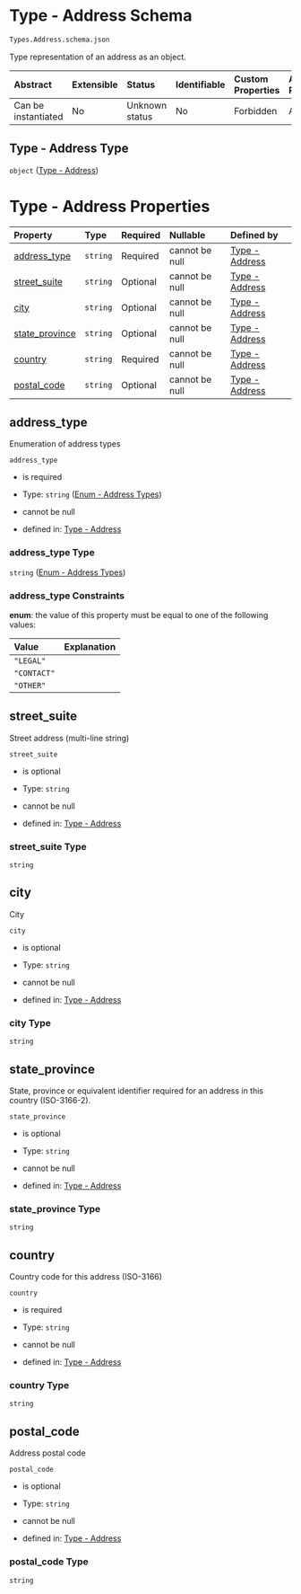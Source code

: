 # Type - Address Schema

```txt
Types.Address.schema.json
```

Type representation of an address as an object.

| Abstract            | Extensible | Status         | Identifiable | Custom Properties | Additional Properties | Access Restrictions | Defined In                                                                     |
| :------------------ | :--------- | :------------- | :----------- | :---------------- | :-------------------- | :------------------ | :----------------------------------------------------------------------------- |
| Can be instantiated | No         | Unknown status | No           | Forbidden         | Allowed               | none                | [Address.schema.json](../out/types/Address.schema.json "open original schema") |

## Type - Address Type

`object` ([Type - Address](address-1.md))

# Type - Address Properties

| Property                          | Type     | Required | Nullable       | Defined by                                                                                                          |
| :-------------------------------- | :------- | :------- | :------------- | :------------------------------------------------------------------------------------------------------------------ |
| [address_type](#address_type)     | `string` | Required | cannot be null | [Type - Address](address-1-properties-enum---address-types.md "Enums.Address.schema.json#/properties/address_type") |
| [street_suite](#street_suite)     | `string` | Optional | cannot be null | [Type - Address](address-1-properties-street_suite.md "Types.Address.schema.json#/properties/street_suite")         |
| [city](#city)                     | `string` | Optional | cannot be null | [Type - Address](address-1-properties-city.md "Types.Address.schema.json#/properties/city")                         |
| [state_province](#state_province) | `string` | Optional | cannot be null | [Type - Address](address-1-properties-state_province.md "Types.Address.schema.json#/properties/state_province")     |
| [country](#country)               | `string` | Required | cannot be null | [Type - Address](address-1-properties-country.md "Types.Address.schema.json#/properties/country")                   |
| [postal_code](#postal_code)       | `string` | Optional | cannot be null | [Type - Address](address-1-properties-postal_code.md "Types.Address.schema.json#/properties/postal_code")           |

## address_type

Enumeration of address types

`address_type`

*   is required

*   Type: `string` ([Enum - Address Types](address-1-properties-enum---address-types.md))

*   cannot be null

*   defined in: [Type - Address](address-1-properties-enum---address-types.md "Enums.Address.schema.json#/properties/address_type")

### address_type Type

`string` ([Enum - Address Types](address-1-properties-enum---address-types.md))

### address_type Constraints

**enum**: the value of this property must be equal to one of the following values:

| Value       | Explanation |
| :---------- | :---------- |
| `"LEGAL"`   |             |
| `"CONTACT"` |             |
| `"OTHER"`   |             |

## street_suite

Street address (multi-line string)

`street_suite`

*   is optional

*   Type: `string`

*   cannot be null

*   defined in: [Type - Address](address-1-properties-street_suite.md "Types.Address.schema.json#/properties/street_suite")

### street_suite Type

`string`

## city

City

`city`

*   is optional

*   Type: `string`

*   cannot be null

*   defined in: [Type - Address](address-1-properties-city.md "Types.Address.schema.json#/properties/city")

### city Type

`string`

## state_province

State, province or equivalent identifier required for an address in this country (ISO-3166-2).

`state_province`

*   is optional

*   Type: `string`

*   cannot be null

*   defined in: [Type - Address](address-1-properties-state_province.md "Types.Address.schema.json#/properties/state_province")

### state_province Type

`string`

## country

Country code for this address (ISO-3166)

`country`

*   is required

*   Type: `string`

*   cannot be null

*   defined in: [Type - Address](address-1-properties-country.md "Types.Address.schema.json#/properties/country")

### country Type

`string`

## postal_code

Address postal code

`postal_code`

*   is optional

*   Type: `string`

*   cannot be null

*   defined in: [Type - Address](address-1-properties-postal_code.md "Types.Address.schema.json#/properties/postal_code")

### postal_code Type

`string`
